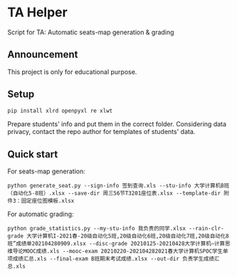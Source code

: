 # TA Helper

Script for TA: Automatic seats-map generation &amp; grading

## Announcement

This project is only for educational purpose.

## Setup

```python
pip install xlrd openpyxl re xlwt
```

Prepare students' info and put them in the correct folder.  Considering data privacy, contact the repo author for templates of students' data. 

## Quick start

For seats-map generation:

 ```
python generate_seat.py --sign-info 签到查询.xls --stu-info 大学计算机B班（自动化5-8班）.xlsx --save-dir 周三56节T3201座位表.xlsx --template-dir 附件3：固定座位图模板.xlsx
 ```

For  automatic grading:

```
python grade_statistics.py --my-stu-info 我负责的同学.xlsx --rain-clr-grade 大学计算机I-2021春-20级自动化5班,20级自动化6班,20级自动化7班,20级自动化8班”成绩单202104280909.xlsx --disc-grade 20210125-20210428大学计算机—计算思维导论MOOC成绩.xls --mooc-exam 20210220-202104282021春大学计算机SPOC学生单项成绩汇总.xls --final-exam B班期末考试成绩.xlsx --out-dir 负责学生成绩汇总.xls
```
